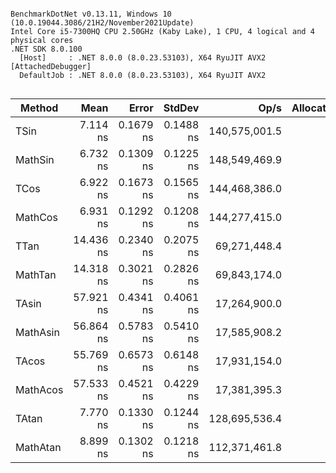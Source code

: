 ```

BenchmarkDotNet v0.13.11, Windows 10 (10.0.19044.3086/21H2/November2021Update)
Intel Core i5-7300HQ CPU 2.50GHz (Kaby Lake), 1 CPU, 4 logical and 4 physical cores
.NET SDK 8.0.100
  [Host]     : .NET 8.0.0 (8.0.23.53103), X64 RyuJIT AVX2 [AttachedDebugger]
  DefaultJob : .NET 8.0.0 (8.0.23.53103), X64 RyuJIT AVX2


```
| Method   | Mean      | Error     | StdDev    | Op/s          | Allocated |
|--------- |----------:|----------:|----------:|--------------:|----------:|
| TSin     |  7.114 ns | 0.1679 ns | 0.1488 ns | 140,575,001.5 |         - |
| MathSin  |  6.732 ns | 0.1309 ns | 0.1225 ns | 148,549,469.9 |         - |
| TCos     |  6.922 ns | 0.1673 ns | 0.1565 ns | 144,468,386.0 |         - |
| MathCos  |  6.931 ns | 0.1292 ns | 0.1208 ns | 144,277,415.0 |         - |
| TTan     | 14.436 ns | 0.2340 ns | 0.2075 ns |  69,271,448.4 |         - |
| MathTan  | 14.318 ns | 0.3021 ns | 0.2826 ns |  69,843,174.0 |         - |
| TAsin    | 57.921 ns | 0.4341 ns | 0.4061 ns |  17,264,900.0 |         - |
| MathAsin | 56.864 ns | 0.5783 ns | 0.5410 ns |  17,585,908.2 |         - |
| TAcos    | 55.769 ns | 0.6573 ns | 0.6148 ns |  17,931,154.0 |         - |
| MathAcos | 57.533 ns | 0.4521 ns | 0.4229 ns |  17,381,395.3 |         - |
| TAtan    |  7.770 ns | 0.1330 ns | 0.1244 ns | 128,695,536.4 |         - |
| MathAtan |  8.899 ns | 0.1302 ns | 0.1218 ns | 112,371,461.8 |         - |

